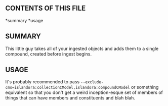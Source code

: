 CONTENTS OF THIS FILE
---------------------

*summary
*usage

SUMMARY
-------

This little guy takes all of your ingested objects and adds them to a single compound, created before ingest begins.

USAGE
-----

It's probably recommended to pass `--exclude-cms=islandora:collectionCModel,islandora:compoundCModel` or something equivalent so that you don't get a weird inception-esque set of members of things that can have members and constituents and blah blah.
